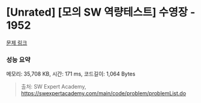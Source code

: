 # [Unrated] [모의 SW 역량테스트] 수영장 - 1952 

[문제 링크](https://swexpertacademy.com/main/code/problem/problemDetail.do?contestProbId=AV5PpFQaAQMDFAUq) 

### 성능 요약

메모리: 35,708 KB, 시간: 171 ms, 코드길이: 1,064 Bytes



> 출처: SW Expert Academy, https://swexpertacademy.com/main/code/problem/problemList.do